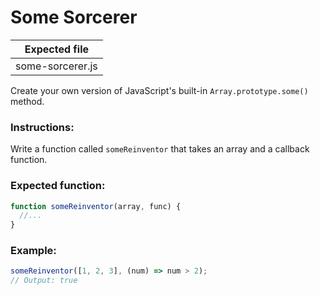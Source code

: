 # Some Sorcerer

| Expected file    |
| ---------------- |
| some-sorcerer.js |

Create your own version of JavaScript's built-in `Array.prototype.some()` method.

### Instructions:

Write a function called `someReinventor` that takes an array and a callback function.

### Expected function:

```js
function someReinventor(array, func) {
  //...
}
```

### Example:

```js
someReinventor([1, 2, 3], (num) => num > 2);
// Output: true
```
